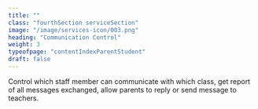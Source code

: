 ```yaml
---
title: ""
class: "fourthSection serviceSection"
image: "/image/services-icon/003.png"
heading: "Communication Control"
weight: 3
typeofpage: "contentIndexParentStudent"
draft: false
---
```


Control which staff member can communicate with which class, get report of all messages exchanged, allow parents to reply or send message to teachers. 
